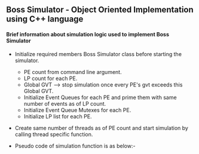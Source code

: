 ## Boss Simulator - Object Oriented Implementation using C++ language

#### Brief information about simulation logic used to implement Boss Simulator

* Initialize required members Boss Simulator class before starting the simulator.
	* PE count from command line argument.
	* LP count for each PE.
	* Global GVT --> stop simulation once every PE's gvt exceeds this Global GVT.
	* Initialize Event Queues for each PE and prime them with same number of events as of LP count.
	* Initialize Event Queue Mutexes for each PE.
	* Initialize LP list for each PE.

* Create same number of threads as of PE count and start simulation by calling thread specific function.
* Pseudo code of simulation function is as below:-